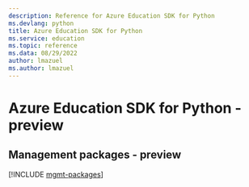 ```yaml
---
description: Reference for Azure Education SDK for Python
ms.devlang: python
title: Azure Education SDK for Python
ms.service: education
ms.topic: reference
ms.data: 08/29/2022
author: lmazuel
ms.author: lmazuel
---
```

# Azure Education SDK for Python - preview

## Management packages - preview
[!INCLUDE [mgmt-packages](education-mgmt-index.md)]